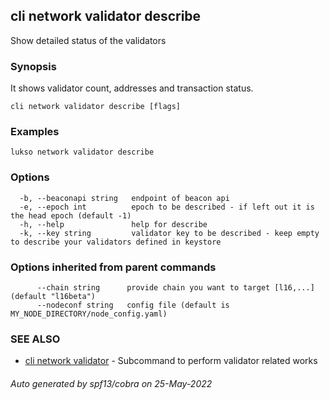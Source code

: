 ## cli network validator describe

Show detailed status of the validators

### Synopsis

It shows validator count, addresses and transaction status.

```
cli network validator describe [flags]
```

### Examples

```
lukso network validator describe
```

### Options

```
  -b, --beaconapi string   endpoint of beacon api
  -e, --epoch int          epoch to be described - if left out it is the head epoch (default -1)
  -h, --help               help for describe
  -k, --key string         validator key to be described - keep empty to describe your validators defined in keystore
```

### Options inherited from parent commands

```
      --chain string      provide chain you want to target [l16,...] (default "l16beta")
      --nodeconf string   config file (default is MY_NODE_DIRECTORY/node_config.yaml)
```

### SEE ALSO

* [cli network validator](cli_network_validator.md)	 - Subcommand to perform validator related works

###### Auto generated by spf13/cobra on 25-May-2022
